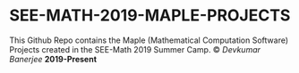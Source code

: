 # SEE-MATH-2019-MAPLE-PROJECTS
This Github Repo contains the Maple (Mathematical Computation Software) Projects created in the SEE-Math 2019 Summer Camp.
© *Devkumar Banerjee* **2019-Present**
